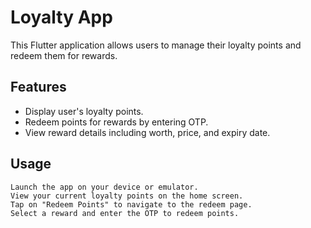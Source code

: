 # Loyalty App

This Flutter application allows users to manage their loyalty points and redeem them for rewards.

## Features

- Display user's loyalty points.
- Redeem points for rewards by entering OTP.
- View reward details including worth, price, and expiry date.

## Usage

    Launch the app on your device or emulator.
    View your current loyalty points on the home screen.
    Tap on "Redeem Points" to navigate to the redeem page.
    Select a reward and enter the OTP to redeem points.
